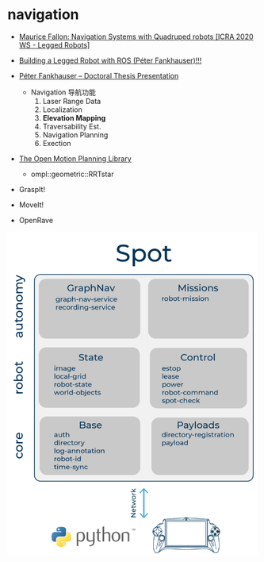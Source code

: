 # navigation

- [Maurice Fallon: Navigation Systems with Quadruped robots [ICRA 2020 WS - Legged Robots]](https://www.youtube.com/watch?v=7B1swCwRPik&feature=emb_logo)
- [Building a Legged Robot with ROS (Péter Fankhauser)!!!](https://www.youtube.com/watch?v=5BkoGug8HhE)
- [Péter Fankhauser – Doctoral Thesis Presentation](https://www.youtube.com/watch?v=04aXqKR2HSc&list=PLE-BQwvVGf8F902rN1-uTxrWYqU1oWGIr&index=2&t=0s)
  - Navigation 导航功能
    1. Laser Range Data
    2. Localization
    3. **Elevation Mapping**
    4. Traversability Est.
    5. Navigation Planning
    6. Exection

- [The Open Motion Planning Library](https://ompl.kavrakilab.org/index.html)
  - ompl::geometric::RRTstar
- GraspIt!
- MoveIt!
- OpenRave

![](figures/api_top_level.png)